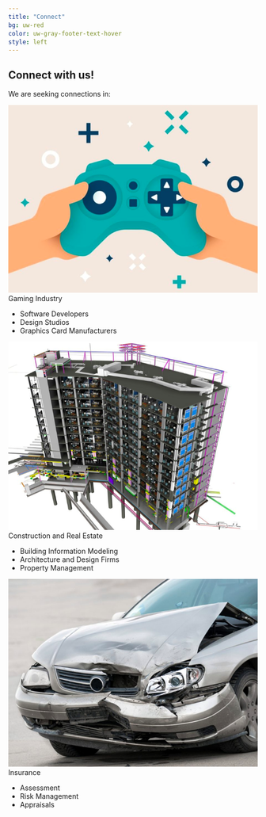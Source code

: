 ```yaml
---
title: "Connect"
bg: uw-red
color: uw-gray-footer-text-hover
style: left
---
```


## Connect with us!

We are seeking connections in:

![Gaming industry](images/gaming_industry.png)\
Gaming Industry
- Software Developers
- Design Studios
- Graphics Card Manufacturers

![Construction](images/construction.png)\
Construction and Real Estate
- Building Information Modeling
- Architecture and Design Firms
- Property Management

![Insurance](images/insurance.png)\
Insurance
- Assessment
- Risk Management
- Appraisals
